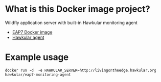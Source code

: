 # What is this Docker image project?
Wildfly application server with built-in Hawkular monitoring agent
* [EAP7 Docker image]() 
* [Hawkular agent](https://github.com/hawkular/hawkular-agent)

# Example usage

```
docker run -d  -e HAWKULAR_SERVER=http://livingontheedge.hawkular.org hawkular/eap7-monitoring-agent
```
